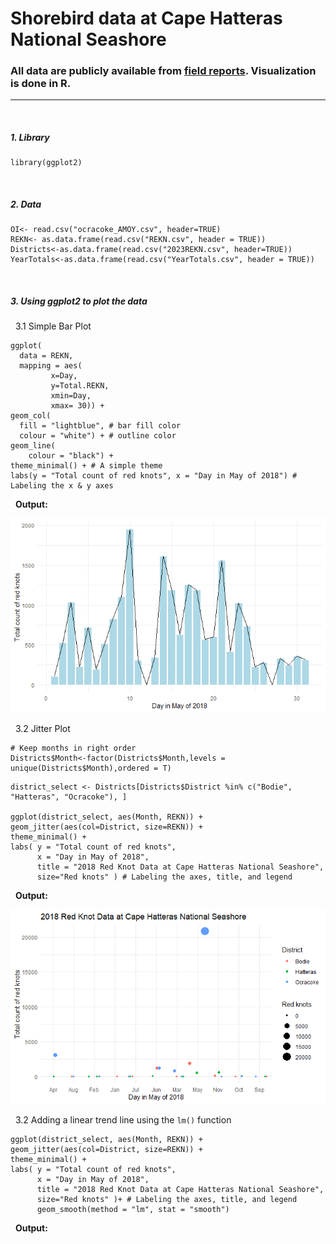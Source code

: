 # Shorebird data at Cape Hatteras National Seashore
### All data are publicly available from [field reports](https://www.nps.gov/caha/learn/nature/upload/2018_CAHA_shorebirds_final-report_for-web.pdf). Visualization is done in R.
---
&nbsp;
##### 1. Library
```{r}
library(ggplot2)
```
&nbsp;
##### 2. Data
```{r}
OI<- read.csv("ocracoke_AMOY.csv", header=TRUE)
REKN<- as.data.frame(read.csv("REKN.csv", header = TRUE))
Districts<-as.data.frame(read.csv("2023REKN.csv", header=TRUE))
YearTotals<-as.data.frame(read.csv("YearTotals.csv", header = TRUE))
```
&nbsp;
##### 3. Using ggplot2 to plot the data
&nbsp; 3.1 Simple Bar Plot
```{r}
ggplot(
  data = REKN, 
  mapping = aes(
         x=Day, 
         y=Total.REKN,
         xmin=Day,
         xmax= 30)) +
geom_col(
  fill = "lightblue", # bar fill color 
  colour = "white") + # outline color
geom_line(
    colour = "black") + 
theme_minimal() + # A simple theme 
labs(y = "Total count of red knots", x = "Day in May of 2018") # Labeling the x & y axes
```
&nbsp; **Output:**

![alt text](https://github.com/gausec/CapeHatteras/blob/main/Results/REKN_bar.png?raw=true)

&nbsp; 3.2 Jitter Plot
```{r}
# Keep months in right order
Districts$Month<-factor(Districts$Month,levels = unique(Districts$Month),ordered = T)
```
```{r}
district_select <- Districts[Districts$District %in% c("Bodie", "Hatteras", "Ocracoke"), ]

ggplot(district_select, aes(Month, REKN)) +
geom_jitter(aes(col=District, size=REKN)) +
theme_minimal() +
labs( y = "Total count of red knots",
      x = "Day in May of 2018",
      title = "2018 Red Knot Data at Cape Hatteras National Seashore",
      size="Red knots" ) # Labeling the axes, title, and legend
```

&nbsp; **Output:**

![alt text](https://github.com/gausec/CapeHatteras/blob/main/Results/REKN_jitter.png?raw=true)

&nbsp; 3.2 Adding a linear trend line using the `lm()` function

```{r}
ggplot(district_select, aes(Month, REKN)) +
geom_jitter(aes(col=District, size=REKN)) +
theme_minimal() +
labs( y = "Total count of red knots",
      x = "Day in May of 2018",
      title = "2018 Red Knot Data at Cape Hatteras National Seashore",
      size="Red knots" )+ # Labeling the axes, title, and legend
      geom_smooth(method = "lm", stat = "smooth") 
```

&nbsp; **Output:**

